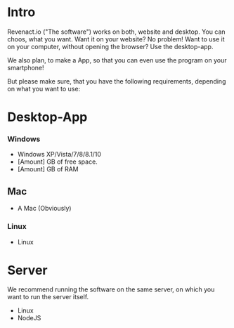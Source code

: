 <!-- TITLE: Requirements -->

# Intro
Revenact.io ("The software") works on both, website and desktop.
You can choos, what you want.
Want it on your website? No problem!
Want to use it on your computer, without opening the browser? Use the desktop-app.

We also plan, to make a App, so that you can even use the program on your smartphone!

But please make sure, that you have the following requirements, depending on what you want to use:

# Desktop-App
### Windows
* Windows XP/Vista/7/8/8.1/10
* [Amount] GB of free space.
* [Amount] GB of RAM
## Mac
* A Mac (Obviously)
### Linux
* Linux

# Server
We recommend running the software on the same server, on which you want to run the server itself.
* Linux
* NodeJS